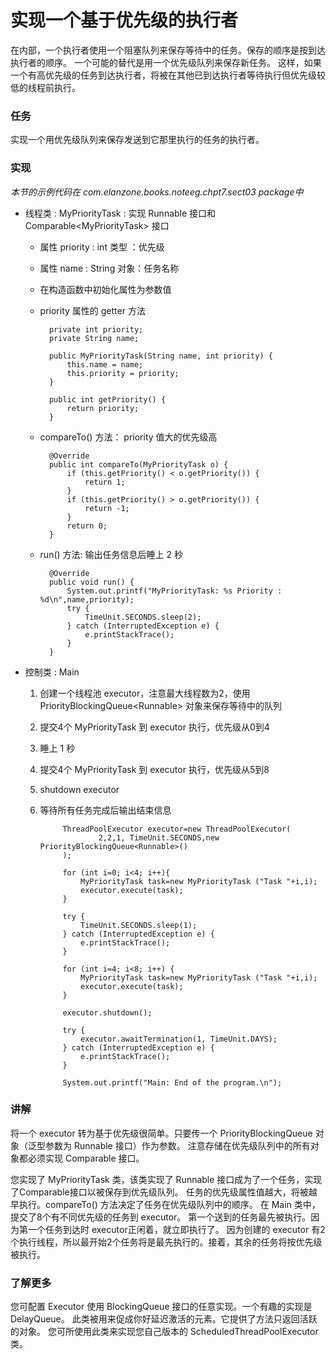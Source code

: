 实现一个基于优先级的执行者
====

在内部，一个执行者使用一个阻塞队列来保存等待中的任务。保存的顺序是按到达执行者的顺序。
一个可能的替代是用一个优先级队列来保存新任务。
这样，如果一个有高优先级的任务到达执行者，将被在其他已到达执行者等待执行但优先级较低的线程前执行。


### 任务

实现一个用优先级队列来保存发送到它那里执行的任务的执行者。


### 实现

*本节的示例代码在 com.elanzone.books.noteeg.chpt7.sect03 package中*


* 线程类 : MyPriorityTask : 实现 Runnable 接口和 Comparable\<MyPriorityTask\> 接口

    * 属性 priority : int 类型 ：优先级
    * 属性 name : String 对象：任务名称
    * 在构造函数中初始化属性为参数值
    * priority 属性的 getter 方法

            private int priority;
            private String name;

            public MyPriorityTask(String name, int priority) {
                this.name = name;
                this.priority = priority;
            }

            public int getPriority() {
                return priority;
            }

    * compareTo() 方法： priority 值大的优先级高

            @Override
            public int compareTo(MyPriorityTask o) {
                if (this.getPriority() < o.getPriority()) {
                    return 1;
                }
                if (this.getPriority() > o.getPriority()) {
                    return -1;
                }
                return 0;
            }

    * run() 方法: 输出任务信息后睡上 2 秒

            @Override
            public void run() {
                System.out.printf("MyPriorityTask: %s Priority : %d\n",name,priority);
                try {
                    TimeUnit.SECONDS.sleep(2);
                } catch (InterruptedException e) {
                    e.printStackTrace();
                }
            }


* 控制类 : Main

    1. 创建一个线程池 executor，注意最大线程数为2，使用 PriorityBlockingQueue\<Runnable\> 对象来保存等待中的队列
    2. 提交4个 MyPriorityTask 到 executor 执行，优先级从0到4
    3. 睡上 1 秒
    4. 提交4个 MyPriorityTask 到 executor 执行，优先级从5到8
    5. shutdown executor
    6. 等待所有任务完成后输出结束信息

                ThreadPoolExecutor executor=new ThreadPoolExecutor(
                        2,2,1, TimeUnit.SECONDS,new PriorityBlockingQueue<Runnable>()
                );

                for (int i=0; i<4; i++){
                    MyPriorityTask task=new MyPriorityTask ("Task "+i,i);
                    executor.execute(task);
                }

                try {
                    TimeUnit.SECONDS.sleep(1);
                } catch (InterruptedException e) {
                    e.printStackTrace();
                }

                for (int i=4; i<8; i++) {
                    MyPriorityTask task=new MyPriorityTask ("Task "+i,i);
                    executor.execute(task);
                }

                executor.shutdown();

                try {
                    executor.awaitTermination(1, TimeUnit.DAYS);
                } catch (InterruptedException e) {
                    e.printStackTrace();
                }

                System.out.printf("Main: End of the program.\n");


### 讲解

将一个 executor 转为基于优先级很简单。只要传一个 PriorityBlockingQueue 对象（泛型参数为 Runnable 接口）作为参数。
注意存储在优先级队列中的所有对象都必须实现 Comparable 接口。

您实现了 MyPriorityTask 类，该类实现了 Runnable 接口成为了一个任务，实现了Comparable接口以被保存到优先级队列。
任务的优先级属性值越大，将被越早执行。compareTo() 方法决定了任务在优先级队列中的顺序。
在 Main 类中，提交了8个有不同优先级的任务到 executor。
第一个送到的任务最先被执行。因为第一个任务到达时 executor正闲着，就立即执行了。
因为创建的 executor 有2个执行线程，所以最开始2个任务将是最先执行的。接着，其余的任务将按优先级被执行。



### 了解更多

您可配置 Executor 使用 BlockingQueue 接口的任意实现。一个有趣的实现是 DelayQueue。
此类被用来促成你好延迟激活的元素。它提供了方法只返回活跃的对象。
您可所使用此类来实现您自己版本的 ScheduledThreadPoolExecutor 类。

